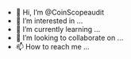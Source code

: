 - 👋 Hi, I’m @CoinScopeaudit
- 👀 I’m interested in ...
- 🌱 I’m currently learning ...
- 💞️ I’m looking to collaborate on ...
- 📫 How to reach me ...

<!---
CoinScopeaudit/CoinScopeaudit is a ✨ special ✨ repository because its `README.md` (this file) appears on your GitHub profile.
You can click the Preview link to take a look at your changes.
--->
